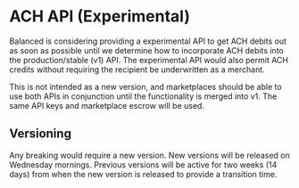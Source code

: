 # ACH API (Experimental)

Balanced is considering providing a experimental API to get ACH debits out as soon as possible until we determine how to incorporate ACH debits into the production/stable (v1) API. The experimental API would also permit ACH credits without requiring the recipient be underwritten as a merchant.

This is not intended as a new version, and marketplaces should be able to use both APIs in conjunction until the functionality is merged into v1. The same API keys and marketplace escrow will be used.

## Versioning

Any breaking would require a new version. New versions will be released on Wednesday mornings. Previous versions will be active for two weeks (14 days) from when the new version is released to provide a transition time.